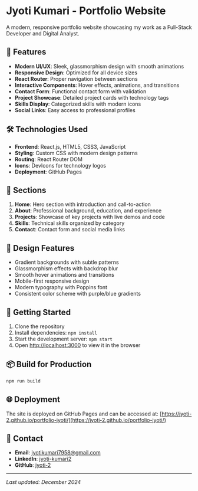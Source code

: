 # Jyoti Kumari - Portfolio Website

A modern, responsive portfolio website showcasing my work as a Full-Stack Developer and Digital Analyst.

## 🚀 Features

- **Modern UI/UX**: Sleek, glassmorphism design with smooth animations
- **Responsive Design**: Optimized for all device sizes
- **React Router**: Proper navigation between sections
- **Interactive Components**: Hover effects, animations, and transitions
- **Contact Form**: Functional contact form with validation
- **Project Showcase**: Detailed project cards with technology tags
- **Skills Display**: Categorized skills with modern icons
- **Social Links**: Easy access to professional profiles

## 🛠️ Technologies Used

- **Frontend**: React.js, HTML5, CSS3, JavaScript
- **Styling**: Custom CSS with modern design patterns
- **Routing**: React Router DOM
- **Icons**: DevIcons for technology logos
- **Deployment**: GitHub Pages

## 📱 Sections

1. **Home**: Hero section with introduction and call-to-action
2. **About**: Professional background, education, and experience
3. **Projects**: Showcase of key projects with live demos and code
4. **Skills**: Technical skills organized by category
5. **Contact**: Contact form and social media links

## 🎨 Design Features

- Gradient backgrounds with subtle patterns
- Glassmorphism effects with backdrop blur
- Smooth hover animations and transitions
- Mobile-first responsive design
- Modern typography with Poppins font
- Consistent color scheme with purple/blue gradients

## 🚀 Getting Started

1. Clone the repository
2. Install dependencies: `npm install`
3. Start the development server: `npm start`
4. Open [http://localhost:3000](http://localhost:3000) to view it in the browser

## 📦 Build for Production

```bash
npm run build
```

## 🌐 Deployment

The site is deployed on GitHub Pages and can be accessed at:
[https://jyoti-2.github.io/portfolio-jyoti/](https://jyoti-2.github.io/portfolio-jyoti/)

## 📧 Contact

- **Email**: jyotikumari7958@gmail.com
- **LinkedIn**: [jyoti-kumari2](https://www.linkedin.com/in/jyoti-kumari2/)
- **GitHub**: [jyoti-2](https://github.com/jyoti-2)

---

*Last updated: December 2024*